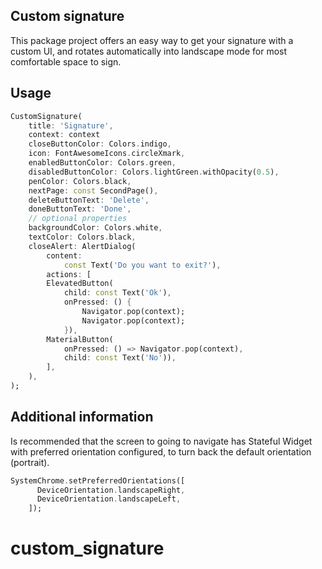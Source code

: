 
## Custom signature

This package project offers an easy way to get your signature with a custom UI, and rotates automatically into landscape mode for most comfortable space to sign.

## Usage

```dart
CustomSignature(
    title: 'Signature',
    context: context
    closeButtonColor: Colors.indigo,
    icon: FontAwesomeIcons.circleXmark,
    enabledButtonColor: Colors.green,
    disabledButtonColor: Colors.lightGreen.withOpacity(0.5),
    penColor: Colors.black,
    nextPage: const SecondPage(),
    deleteButtonText: 'Delete',
    doneButtonText: 'Done',
    // optional properties
    backgroundColor: Colors.white,
    textColor: Colors.black,
    closeAlert: AlertDialog(
        content:
            const Text('Do you want to exit?'),
        actions: [
        ElevatedButton(
            child: const Text('Ok'),
            onPressed: () {
                Navigator.pop(context);
                Navigator.pop(context);
            }),
        MaterialButton(
            onPressed: () => Navigator.pop(context),
            child: const Text('No')),
        ],
    ),
);
```

## Additional information

Is recommended that the screen to going to navigate has Stateful Widget with preferred orientation configured, to turn back the default orientation (portrait).

```dart
SystemChrome.setPreferredOrientations([
      DeviceOrientation.landscapeRight,
      DeviceOrientation.landscapeLeft,
    ]);
```
# custom_signature
